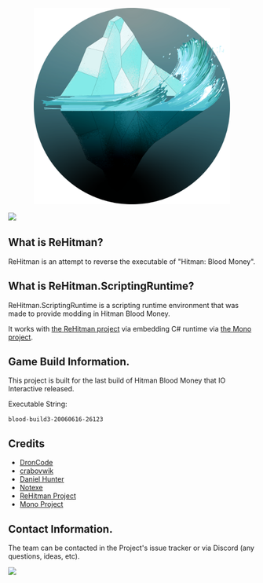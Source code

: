 <p align="center">
	<img width="400" height="400" src="GitHub/logo.png">
</p>

<a href="https://discord.gg/V5grGRw">
	<img src="https://img.shields.io/badge/discord-join-7289DA.svg?logo=discord&longCache=true&style=flat" />
</a>

What is ReHitman?
---------------

ReHitman is an attempt to reverse the executable of "Hitman: Blood Money".

What is ReHitman.ScriptingRuntime?
-----------------------------------

ReHitman.ScriptingRuntime is a scripting runtime environment that was made to provide modding in Hitman Blood Money.

It works with [the ReHitman project](https://github.com/ReGlacier/ReHitman) via embedding C# runtime via [the Mono project](https://www.mono-project.com/).

Game Build Information.
-----------------------

This project is built for the last build of Hitman Blood Money that IO Interactive released.

Executable String:

	blood-build3-20060616-26123

Credits
------

* [DronCode](https://github.com/DronCode)
* [crabovwik](https://github.com/crabovwik)
* [Daniel Hunter](https://github.com/HHCHunter)
* [Notexe](https://github.com/Notexe)
* [ReHitman Project](https://github.com/ReGlacier/ReHitman)
* [Mono Project](https://www.mono-project.com/)

Contact Information.
--------------------

The team can be contacted in the Project's issue tracker or via Discord (any questions, ideas, etc).

<a href="https://discord.gg/V5grGRw">
	<img src="https://img.shields.io/badge/discord-join-7289DA.svg?logo=discord&longCache=true&style=flat" />
</a>